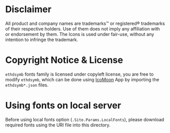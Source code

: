 # Disclaimer
All product and company names are trademarks™ or registered® trademarks of their respective holders.
Use of them does not imply any affiliation with or endorsement by them.
The Icons is used under fair-use, without any intention to infringe the trademark.

# Copyright Notice & License
`ethdsymb` fonts family is licensed under copyleft license, you are free to modify `ethdsymb`, which can be done using [IcoMoon](https://icomoon.io) App by importing the `ethdsymb*.json` files.

# Using fonts on local server
Before using local fonts option (`.Site.Params.LocalFonts`), please download required fonts using the URI file into this directory.